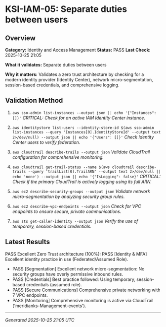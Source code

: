 # KSI-IAM-05: Separate duties between users

## Overview

**Category:** Identity and Access Management
**Status:** PASS
**Last Check:** 2025-10-25 21:05

**What it validates:** Separate duties between users

**Why it matters:** Validates a zero trust architecture by checking for a modern identity provider (Identity Center), network micro-segmentation, session-based credentials, and comprehensive logging.

## Validation Method

1. `aws sso-admin list-instances --output json || echo '{"Instances": []}'`
   *CRITICAL: Check for an active IAM Identity Center instance.*

2. `aws identitystore list-users --identity-store-id $(aws sso-admin list-instances --query 'Instances[0].IdentityStoreId' --output text 2>/dev/null) --output json || echo '{"Users": []}'`
   *Check Identity Center users to verify federation.*

3. `aws cloudtrail describe-trails --output json`
   *Validate CloudTrail configuration for comprehensive monitoring.*

4. `aws cloudtrail get-trail-status --name $(aws cloudtrail describe-trails --query 'trailList[0].TrailARN' --output text 2>/dev/null || echo 'none') --output json || echo '{"IsLogging": false}'`
   *CRITICAL: Check if the primary CloudTrail is actively logging using its full ARN.*

5. `aws ec2 describe-security-groups --output json`
   *Validate network micro-segmentation by analyzing security group rules.*

6. `aws ec2 describe-vpc-endpoints --output json`
   *Check for VPC endpoints to ensure secure, private communications.*

7. `aws sts get-caller-identity --output json`
   *Verify the use of temporary, session-based credentials.*

## Latest Results

PASS Excellent Zero Trust architecture (100%): PASS [Identity & MFA] Excellent identity practice in use (Federated/Assumed Role).
- PASS [Segmentation] Excellent network micro-segmentation: No security groups have overly permissive inbound rules.
- PASS [Credentials] Best practice followed: Using temporary, session-based credentials (assumed role).
- PASS [Secure Communications] Comprehensive private networking with 7 VPC endpoints.
- PASS [Monitoring] Comprehensive monitoring is active via CloudTrail ('meridianks-Management-events').

---
*Generated 2025-10-25 21:05 UTC*